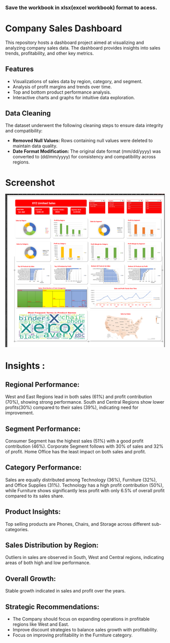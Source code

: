 ### Save the workbook in xlsx(excel workbook) format to acess.
# Company Sales Dashboard

This repository hosts a dashboard project aimed at visualizing and analyzing company sales data. The dashboard provides insights into sales trends, profitability, and other key metrics.

## Features

- Visualizations of sales data by region, category, and segment.
- Analysis of profit margins and trends over time.
- Top and bottom product performance analysis.
- Interactive charts and graphs for intuitive data exploration.

## Data Cleaning

The dataset underwent the following cleaning steps to ensure data integrity and compatibility:
- **Removed Null Values:** Rows containing null values were deleted to maintain data quality.
- **Date Format Modification:** The original date format (mm/dd/yyyy) was converted to (dd/mm/yyyy) for consistency and compatibility across regions.
# Screenshot
  ![screenshot](Dashboard%20Image.png) 
# Insights :
## Regional Performance:
West and East Regions lead in both sales (61%) and profit contribution (70%), showing strong performance.
South and Central Regions show lower profits(30%) compared to their sales (39%), indicating need for improvement.

## Segment Performance:
Consumer Segment has the highest sales (51%) with a good profit contribution (46%).
Corporate Segment follows with 30% of sales and 32% of profit.
Home Office has the least impact on both sales and profit.

## Category Performance:
Sales are equally distributed among Technology (36%), Furniture (32%), and Office Supplies (31%).
Technology has a high profit contribution (50%), while Furniture shows significantly less profit with only 6.5% of overall profit compared to its sales share.

## Product Insights:
Top selling products are Phones, Chairs, and Storage across different sub-categories.

## Sales Distribution by Region:
Outliers in sales are observed in South, West and Central regions, indicating areas of both high and low performance.

## Overall Growth:
Stable growth indicated in sales and profit over the years.

## Strategic Recommendations:
- The Company should focus on expanding operations in profitable regions like West and East.
- Improve discount strategies to balance sales growth with profitability.<br>
- Focus on improving profitability in the Furniture category.
